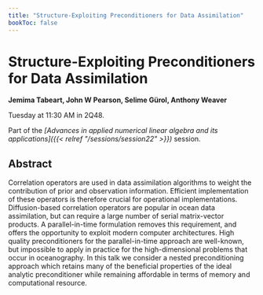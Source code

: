 ```yaml
---
title: "Structure-Exploiting Preconditioners for Data Assimilation"
bookToc: false
---
```


# Structure-Exploiting Preconditioners for Data Assimilation

**Jemima Tabeart, John W Pearson, Selime Gürol, Anthony Weaver**

Tuesday at 11:30 AM in 2Q48.

Part of the *[Advances in applied numerical linear algebra and its applications]({{< relref "/sessions/session22" >}})* session.

## Abstract

Correlation operators are used in data assimilation algorithms to weight the contribution of prior and observation information. Efficient implementation of these operators is therefore crucial for operational implementations. Diffusion-based correlation operators are popular in ocean data assimilation, but can require a large number of serial matrix-vector products. A parallel-in-time formulation removes this requirement, and offers the opportunity to exploit modern computer architectures. High quality preconditioners for the parallel-in-time approach are well-known, but impossible to apply in practice for the high-dimensional problems that occur in oceanography. In this talk we consider a nested preconditioning approach which retains many of the beneficial properties of the ideal analytic preconditioner while remaining affordable in terms of memory and computational resource.


